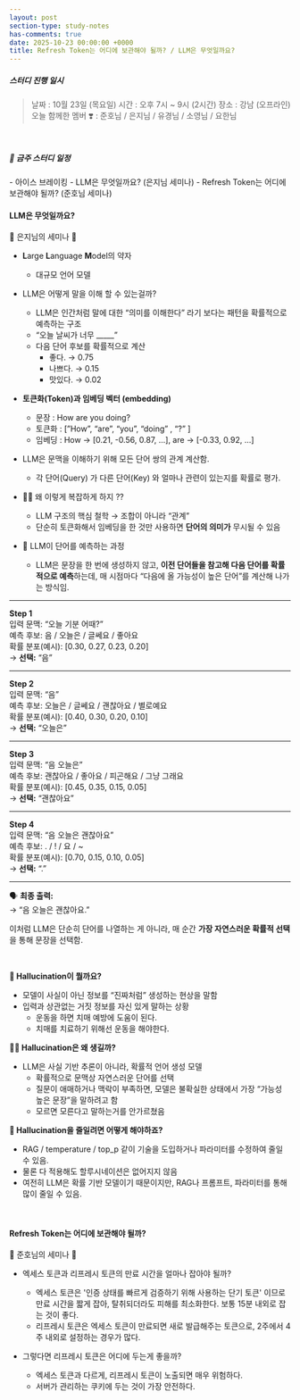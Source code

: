 ```yaml
---
layout: post
section-type: study-notes
has-comments: true
date: 2025-10-23 00:00:00 +0000
title: Refresh Token는 어디에 보관해야 될까? / LLM은 무엇일까요? 
---
```


<h5> 스터디 진행 일시</h5>
<blockquote>날짜 : 10월 23일 (목요일)    
시간 : 오후 7시 ~ 9시 (2시간)   
장소 : 강남 (오프라인)
오늘 함께한 멤버 ❣️ : 준호님 / 은지님 / 유경님 / 소영님 / 요한님
</blockquote>

<br>

<h5> 🔧 금주 스터디 일정 </h5>
- 아이스 브레이킹
- LLM은 무엇일까요? (은지님 세미나)
- Refresh Token는 어디에 보관해야 될까?  (준호님 세미나)

<br>  

<h4>LLM은 무엇일까요?</h4>  
🙌 은지님의 세미나 🙌  

<br>  


- **L**arge **L**anguage **M**odel의 약자
    - 대규모 언어 모델  

- LLM은 어떻게 말을 이해 할 수 있는걸까?
    - LLM은 인간처럼 말에 대한 “의미를 이해한다” 라기 보다는 패턴을 확률적으로 예측하는 구조
    - “오늘 날씨가 너무 _____”
    - 다음 단어 후보를 확률적으로 계산
        - 좋다. → 0.75
        - 나쁘다. → 0.15
        - 맛있다.  → 0.02

- **토큰화(Token)과 임베딩 벡터 (embedding)**
    - 문장 : How are you doing?
    - 토큰화 : [”How”, “are”, “you”, “doing” , “?” ]
    - 임베딩 : How → [0.21, -0.56, 0.87, ...],  are → [-0.33, 0.92, ...]  

- LLM은 문맥을 이해하기 위해 모든 단어 쌍의 관계 계산함. 
    - 각 단어(Query) 가 다른 단어(Key) 와 얼마나 관련이 있는지를 확률로 평가.

- 🤷‍♀️ 왜 이렇게 복잡하게 하지 ??
    - LLM 구조의 핵심 철학 → 조합이 아니라 “관계”
    - 단순히 토큰화해서 임베딩을 한 것만 사용하면 **단어의 의미가** 무시될 수 있음

- 🧩 LLM이 단어를 예측하는 과정
    - LLM은 문장을 한 번에 생성하지 않고, **이전 단어들을 참고해 다음 단어를 확률적으로 예측**하는데, 매 시점마다 “다음에 올 가능성이 높은 단어”를 계산해 나가는 방식임.

---

**Step 1**  
입력 문맥: “오늘 기분 어때?”  
예측 후보: 음 / 오늘은 / 글쎄요 / 좋아요  
확률 분포(예시): [0.30, 0.27, 0.23, 0.20]  
→ **선택:** “음”

---

**Step 2**  
입력 문맥: “음”  
예측 후보: 오늘은 / 글쎄요 / 괜찮아요 / 별로예요  
확률 분포(예시): [0.40, 0.30, 0.20, 0.10]  
→ **선택:** “오늘은”

---

**Step 3**  
입력 문맥: “음 오늘은”  
예측 후보: 괜찮아요 / 좋아요 / 피곤해요 / 그냥 그래요  
확률 분포(예시): [0.45, 0.35, 0.15, 0.05]  
→ **선택:** “괜찮아요”

---

**Step 4**  
입력 문맥: “음 오늘은 괜찮아요”  
예측 후보: . / ! / 요 / ~  
확률 분포(예시): [0.70, 0.15, 0.10, 0.05]  
→ **선택:** “.”

---

🗣️ **최종 출력:**  
→ “음 오늘은 괜찮아요.”

이처럼 LLM은 단순히 단어를 나열하는 게 아니라, 매 순간 **가장 자연스러운 확률적 선택**을 통해 문장을 선택함.

<br>

**🤔 Hallucination이 뭘까요?**
- 모델이 사실이 아닌 정보를 “진짜처럼” 생성하는 현상을 말함
- 입력과 상관없는 거짓 정보를 자신 있게 말하는 상황
    - 운동을 하면 치매 예방에 도움이 된다.  
    - 치매를 치료하기 위해선 운동을 해야한다.

**🤷‍♀️ Hallucination은 왜 생길까?**

- LLM은 사실 기반 추론이 아니라, 확률적 언어 생성 모델
    - 확률적으로 문맥상 자연스러운 단어를 선택
    - 질문이 애매하거나 맥락이 부족하면, 모델은 불확실한 상태에서 가장 “가능성 높은 문장”을 말하려고 함
    - 모르면 모른다고 말하는거를 안가르쳤음

**🐧 Hallucination을 줄일려면 어떻게 해야하죠?**
- RAG / temperature / top_p 같이 기술을 도입하거나 파라미터를 수정하여 줄일 수 있음.
- 물론 다 적용해도 할루시네이션은 없어지지 않음
- 여전히 LLM은 확률 기반 모델이기 때문이지만, RAG나 프롬프트, 파라미터를 통해 많이 줄일 수 있음. 

<br>  

<h4>Refresh Token는 어디에 보관해야 될까? </h4>  
🙌 준호님의 세미나 🙌  

<br>  

- 엑세스 토큰과 리프레시 토큰의 만료 시간을 얼마나 잡아야 될까?
    - 엑세스 토큰은 '인증 상태를 빠르게 검증하기 위해 사용하는 단기 토큰' 이므로 만료 시간을 짧게 잡아, 탈취되더라도 피해를 최소화한다. 보통 15분 내외로 잡는 것이 좋다.
    - 리프레시 토큰은 엑세스 토큰이 만료되면 새로 발급해주는 토큰으로, 2주에서 4주 내외로 설정하는 경우가 많다. 

- 그렇다면 리프레시 토큰은 어디에 두는게 좋을까?
    - 엑세스 토큰과 다르게, 리프레시 토큰이 노출되면 매우 위험하다.
    - 서버가 관리하는 쿠키에 두는 것이 가장 안전하다. 

<br>